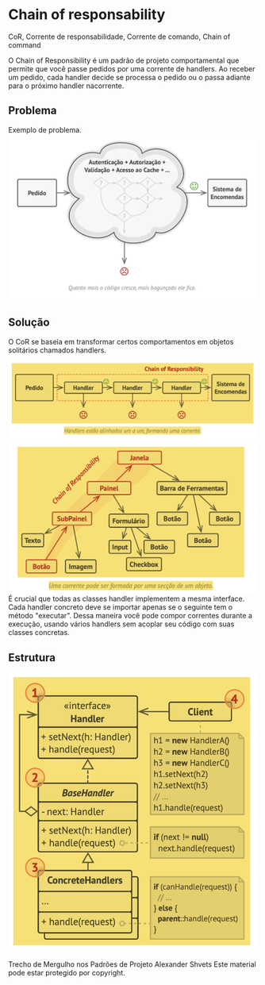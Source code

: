 # Chain of responsability
CoR, Corrente de responsabilidade, Corrente de comando, Chain of command

O Chain of Responsibility é um padrão de projeto comportamental que permite que você passe pedidos por uma corrente de handlers. Ao receber um pedido, cada handler decide se processa o pedido ou o passa adiante para o próximo handler nacorrente.

## Problema
Exemplo de problema.
![](./problema.png)

## Solução
O CoR se baseia em transformar certos comportamentos em objetos solitários chamados handlers.

![](./solucao.png)
![](./solucao_2.png)
É crucial que todas as classes handler implementem a mesma interface. Cada handler concreto deve se importar apenas se o seguinte tem o método "executar". Dessa maneira você pode compor correntes durante a execução, usando vários handlers sem acoplar seu código com suas classes concretas.

## Estrutura
![](./estrutura.png)

Trecho de
Mergulho nos Padrões de Projeto
Alexander Shvets
Este material pode estar protegido por copyright.